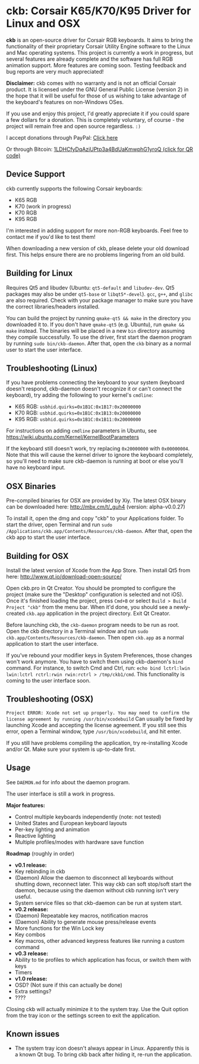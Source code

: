 ckb: Corsair K65/K70/K95 Driver for Linux and OSX
=================================================

**ckb** is an open-source driver for Corsair RGB keyboards. It aims to bring the functionality of their proprietary Corsair Utility Engine software to the Linux and Mac operating systems. This project is currently a work in progress, but several features are already complete and the software has full RGB animation support. More features are coming soon. Testing feedback and bug reports are very much appreciated!

**Disclaimer:** ckb comes with no warranty and is not an official Corsair product. It is licensed under the GNU General Public License (version 2) in the hope that it will be useful for those of us wishing to take advantage of the keyboard's features on non-Windows OSes.

If you use and enjoy this project, I'd greatly appreciate it if you could spare a few dollars for a donation. This is completely voluntary, of course - the project will remain free and open source regardless. `:)`

I accept donations through PayPal: [Click here](https://www.paypal.com/cgi-bin/webscr?cmd=_donations&business=DCLHFH9S3KZ8W&lc=US&item_name=ckb&item_number=ckb%20GitHub%20Page&no_note=1&no_shipping=1&currency_code=USD&bn=PP%2dDonationsBF%3abtn_donateCC_LG%2egif%3aNonHosted)

Or through Bitcoin: [1LDHCfyDqAziUPtp3a4BdUaKmwphG1yroQ (click for QR code)](https://i.imgur.com/h3gyLiv.png)

Device Support
--------------

ckb currently supports the following Corsair keyboards:

* K65 RGB
* K70 (work in progress)
* K70 RGB
* K95 RGB

I'm interested in adding support for more non-RGB keyboards. Feel free to contact me if you'd like to test them!

When downloading a new version of ckb, please delete your old download first. This helps ensure there are no problems lingering from an old build.

Building for Linux
------------------

Requires Qt5 and libudev (Ubuntu: `qt5-default` and `libudev-dev`. Qt5 packages may also be under `qt5-base` or `libqt5*-devel`). `gcc`, `g++`, and `glibc` are also required. Check with your package manager to make sure you have the correct libraries/headers installed.

You can build the project by running `qmake-qt5 && make` in the directory you downloaded it to. If you don't have `qmake-qt5` (e.g. Ubuntu), run `qmake && make` instead. The binaries will be placed in a new `bin` directory assuming they compile successfully. To use the driver, first start the daemon program by running `sudo bin/ckb-daemon`. After that, open the `ckb` binary as a normal user to start the user interface.

Troubleshooting (Linux)
-----------------------

If you have problems connecting the keyboard to your system (keyboard doesn't respond, ckb-daemon doesn't recognize it or can't connect the keyboard), try adding the following to your kernel's `cmdline`:

* K65 RGB: `usbhid.quirks=0x1B1C:0x1B17:0x20000000`
* K70 RGB: `usbhid.quirks=0x1B1C:0x1B13:0x20000000`
* K95 RGB: `usbhid.quirks=0x1B1C:0x1B11:0x20000000`

For instructions on adding `cmdline` parameters in Ubuntu, see https://wiki.ubuntu.com/Kernel/KernelBootParameters

If the keyboard still doesn't work, try replacing `0x20000000` with `0x00000004`. Note that this will cause the kernel driver to ignore the keyboard completely, so you'll need to make sure ckb-daemon is running at boot or else you'll have no keyboard input.

OSX Binaries
------------

Pre-compiled binaries for OSX are provided by Xiy. The latest OSX binary can be downloaded here: http://mbx.cm/t/_guh4 (version: alpha-v0.0.27)

To install it, open the dmg and copy "ckb" to your Applications folder. To start the driver, open Terminal and run `sudo /Applications/ckb.app/Contents/Resources/ckb-daemon`. After that, open the ckb app to start the user interface.

Building for OSX
----------------

Install the latest version of Xcode from the App Store. Then install Qt5 from here: http://www.qt.io/download-open-source/

Open ckb.pro in Qt Creator. You should be prompted to configure the project (make sure the "Desktop" configuration is selected and not iOS). Once it's finished loading the project, press `Cmd+B` or select `Build > Build Project "ckb"` from the menu bar. When it'd done, you should see a newly-created `ckb.app` application in the project directory. Exit Qt Creator.

Before launching ckb, the `ckb-daemon` program needs to be run as root. Open the ckb directory in a Terminal window and run `sudo ckb.app/Contents/Resources/ckb-daemon`. Then open `ckb.app` as a normal application to start the user interface.

If you've rebound your modifier keys in System Preferences, those changes won't work anymore. You have to switch them using ckb-daemon's `bind` command. For instance, to switch Cmd and Ctrl, run: `echo bind lctrl:lwin lwin:lctrl rctrl:rwin rwin:rctrl > /tmp/ckb1/cmd`. This functionality is coming to the user interface soon.

Troubleshooting (OSX)
---------------------

`Project ERROR: Xcode not set up properly. You may need to confirm the license agreement by running /usr/bin/xcodebuild`
Can usually be fixed by launching Xcode and accepting the license agreement. If you still see this error, open a Terminal window, type `/usr/bin/xcodebuild`, and hit enter.

If you still have problems compiling the application, try re-installing Xcode and/or Qt. Make sure your system is up-to-date first.

Usage
-----

See `DAEMON.md` for info about the daemon program.

The user interface is still a work in progress.

**Major features:**
- Control multiple keyboards independently (note: not tested)
- United States and European keyboard layouts
- Per-key lighting and animation
- Reactive lighting
- Multiple profiles/modes with hardware save function

**Roadmap** (roughly in order)
- **v0.1 release:**
- Key rebinding in ckb
- (Daemon) Allow the daemon to disconnect all keyboards without shutting down, reconnect later. This way ckb can soft stop/soft start the daemon, because using the daemon without ckb running isn't very useful.
- System service files so that ckb-daemon can be run at system start.
- **v0.2 release:**
- (Daemon) Repeatable key macros, notification macros
- (Daemon) Ability to generate mouse press/release events
- More functions for the Win Lock key
- Key combos
- Key macros, other advanced keypress features like running a custom command
- **v0.3 release:**
- Ability to tie profiles to which application has focus, or switch them with keys
- Timers
- **v1.0 release:**
- OSD? (Not sure if this can actually be done)
- Extra settings?
- ????

Closing ckb will actually minimize it to the system tray. Use the Quit option from the tray icon or the settings screen to exit the application.

Known issues
------------

- The system tray icon doesn't always appear in Linux. Apparently this is a known Qt bug. To bring ckb back after hiding it, re-run the application.
